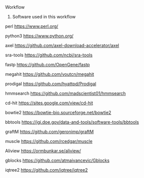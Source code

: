 Workflow

1. Software used in this workflow

perl
https://www.perl.org/

python3
https://www.python.org/

axel
https://github.com/axel-download-accelerator/axel

sra-tools
https://github.com/ncbi/sra-tools

fastp
https://github.com/OpenGene/fastp

megahit
https://github.com/voutcn/megahit

prodigal
https://github.com/hyattpd/Prodigal

hmmsearch
https://github.com/madscientist01/hmmsearch

cd-hit
https://sites.google.com/view/cd-hit

bowtie2
https://bowtie-bio.sourceforge.net/bowtie2

bbtools
https://jgi.doe.gov/data-and-tools/software-tools/bbtools

graftM
https://github.com/geronimp/graftM

muscle
https://github.com/rcedgar/muscle

Aliview
https://ormbunkar.se/aliview/

gblocks
https://github.com/atmaivancevic/Gblocks

iqtree2
https://github.com/iqtree/iqtree2
